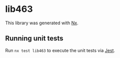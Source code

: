 # lib463

This library was generated with [Nx](https://nx.dev).

## Running unit tests

Run `nx test lib463` to execute the unit tests via [Jest](https://jestjs.io).
